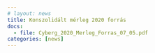 ```yaml
---
# layout: news
title: Konszolidált mérleg 2020 forrás
docs:
  - file: Cyberg_2020_Merleg_Forras_07_05.pdf
categories: [news]
---
```


